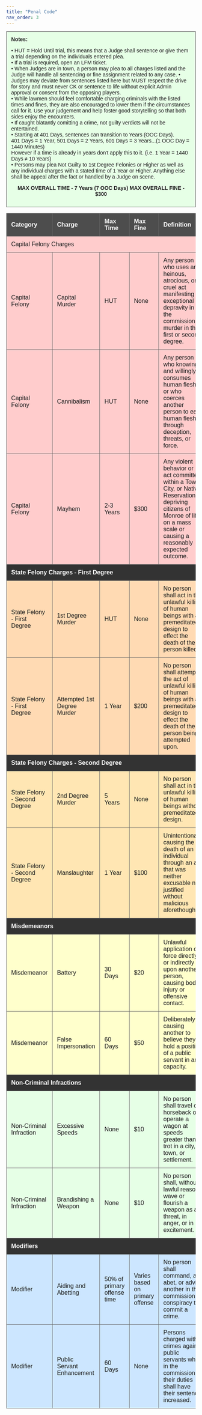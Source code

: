 ```yaml
---
title: "Penal Code"
nav_order: 3
---
```

<style>
    .penal-code-table {
        width: 100%;
        border-collapse: collapse;
        margin-bottom: 20px;
        font-family: Arial, sans-serif;
    }

    .penal-code-table th, .penal-code-table td {
        border: 1px solid #666;
        padding: 12px;
        text-align: left;
    }

    .penal-code-table th {
        background-color: #4d4d4d;
        color: #ffffff;
    }

    .category-header {
        background-color: #333;
        color: #ffffff;
        font-weight: bold;
        text-align: center;
        padding: 15px;
    }

    .capital-felony {
        background-color: #ffcccc;
    }

    .state-felony-first-degree {
        background-color: #ffdab3;
    }

    .state-felony-second-degree {
        background-color: #ffe6b3;
    }

    .misdemeanor {
        background-color: #ffffcc;
    }

    .non-criminal-infraction {
        background-color: #e6ffe6;
    }

    .modifier {
        background-color: #cce6ff;
    }

    .important-note {
        background-color: #e6ffe6;
        border: 1px solid #4d4d4d;
        padding: 12px;
        margin: 0px 0; /* Adjust the value to control the spacing between sentences */
        font-family: Arial, sans-serif;
    }
</style>

<div class="important-note">
<strong>Notes:</strong>
<p>• HUT = Hold Until trial, this means that a Judge shall sentence or give them a trial depending on the individuals entered plea.<br>					
• If a trial is required, open an LFM ticket.<br>					
• When Judges are in town, a person may plea to all charges listed and the Judge will handle all sentencing or fine assignment related to any case.	
• Judges may deviate from sentences listed here but MUST respect the drive for story and must never CK or sentence to life without explicit Admin approval or consent from the opposing players.<br>				
• While lawmen should feel comfortable charging criminals with the listed times and fines, they are also encouraged to lower them if the circumstances call for it. Use your judgement and help foster good storytelling so that both sides enjoy the encounters.<br>				
• If caught blatantly comitting a crime, not guilty verdicts will not be entertained.<br>	
• Starting at 401 Days, sentences can transition to Years (OOC Days).<br>
401 Days = 1 Year, 501 Days = 2 Years, 601 Days = 3 Years...(1 OOC Day = 1440 Minutes)<br>
However if a time is already in years don't apply this to it. (i.e. 1 Year = 1440 Days ≠ 10 Years)<br>	
• Persons may plea Not Guilty to 1st Degree Felonies or Higher as well as any individual charges with a stated time of 1 Year or Higher. Anything else shall be appeal after the fact or handled by a Judge on scene.<br></p>		
<p style="text-align: center;"><strong>MAX OVERALL TIME -  7 Years (7 OOC Days)                           MAX OVERALL FINE - $300</strong></p>
</div>
<table class="penal-code-table">
    <thead>
        <tr>
            <th>Category</th>
            <th>Charge</th>
            <th>Max Time</th>
            <th>Max Fine</th>
            <th>Definition</th>
        </tr>
    </thead>
    <tbody>
        <!-- Capital Felonies Header -->
        <tr>
            <td colspan="5" class="capital-felony">Capital Felony Charges</td>
        </tr>
        <tr class="capital-felony">
            <td>Capital Felony</td>
            <td>Capital Murder</td>
            <td>HUT</td>
            <td>None</td>
            <td>Any person who uses any heinous, atrocious, or cruel act manifesting exceptional depravity in the commission of murder in the first or second degree.</td>
        </tr>
        <tr class="capital-felony">
            <td>Capital Felony</td>
            <td>Cannibalism</td>
            <td>HUT</td>
            <td>None</td>
            <td>Any person who knowingly and willingly consumes human flesh, or who coerces another person to eat human flesh through deception, threats, or force.</td>
        </tr>
        <tr class="capital-felony">
            <td>Capital Felony</td>
            <td>Mayhem</td>
            <td>2-3 Years</td>
            <td>$300</td>
            <td>Any violent behavior or act committed within a Town, City, or Native Reservation, depriving citizens of Monroe of life on a mass scale or causing a reasonably expected outcome.</td>
        </tr>
        <!-- State Felonies - First Degree Header -->
        <tr>
            <td colspan="5" class="category-header">State Felony Charges - First Degree</td>
        </tr>
        <tr class="state-felony-first-degree">
            <td>State Felony - First Degree</td>
            <td>1st Degree Murder</td>
            <td>HUT</td>
            <td>None</td>
            <td>No person shall act in the unlawful killing of human beings with a premeditated design to effect the death of the person killed.</td>
        </tr>
        <tr class="state-felony-first-degree">
            <td>State Felony - First Degree</td>
            <td>Attempted 1st Degree Murder</td>
            <td>1 Year</td>
            <td>$200</td>
            <td>No person shall attempt the act of unlawful killing of human beings with a premeditated design to effect the death of the person being attempted upon.</td>
        </tr>
        <!-- State Felonies - Second Degree Header -->
        <tr>
            <td colspan="5" class="category-header">State Felony Charges - Second Degree</td>
        </tr>
        <tr class="state-felony-second-degree">
            <td>State Felony - Second Degree</td>
            <td>2nd Degree Murder</td>
            <td>5 Years</td>
            <td>None</td>
            <td>No person shall act in the unlawful killing of human beings without premeditated design.</td>
        </tr>
        <tr class="state-felony-second-degree">
            <td>State Felony - Second Degree</td>
            <td>Manslaughter</td>
            <td>1 Year</td>
            <td>$100</td>
            <td>Unintentionally causing the death of an individual through an act that was neither excusable nor justified without malicious aforethought.</td>
        </tr>
        <!-- Misdemeanors Header -->
        <tr>
            <td colspan="5" class="category-header">Misdemeanors</td>
        </tr>
        <tr class="misdemeanor">
            <td>Misdemeanor</td>
            <td>Battery</td>
            <td>30 Days</td>
            <td>$20</td>
            <td>Unlawful application of force directly or indirectly upon another person, causing bodily injury or offensive contact.</td>
        </tr>
        <tr class="misdemeanor">
            <td>Misdemeanor</td>
            <td>False Impersonation</td>
            <td>60 Days</td>
            <td>$50</td>
            <td>Deliberately causing another to believe they hold a position of a public servant in any capacity.</td>
        </tr>
        <!-- Non-Criminal Infractions Header -->
        <tr>
            <td colspan="5" class="category-header">Non-Criminal Infractions</td>
        </tr>
        <tr class="non-criminal-infraction">
            <td>Non-Criminal Infraction</td>
            <td>Excessive Speeds</td>
            <td>None</td>
            <td>$10</td>
            <td>No person shall travel on horseback or operate a wagon at speeds greater than a trot in a city, town, or settlement.</td>
        </tr>
        <tr class="non-criminal-infraction">
            <td>Non-Criminal Infraction</td>
            <td>Brandishing a Weapon</td>
            <td>None</td>
            <td>$10</td>
            <td>No person shall, without lawful reason, wave or flourish a weapon as a threat, in anger, or in excitement.</td>
        </tr>
        <!-- Modifiers Header -->
        <tr>
            <td colspan="5" class="category-header">Modifiers</td>
        </tr>
        <tr class="modifier">
            <td>Modifier</td>
            <td>Aiding and Abetting</td>
            <td>50% of primary offense time</td>
            <td>Varies based on primary offense</td>
            <td>No person shall command, aid, abet, or advise another in the commission or conspiracy to commit a crime.</td>
        </tr>
        <tr class="modifier">
            <td>Modifier</td>
            <td>Public Servant Enhancement</td>
            <td>60 Days</td>
            <td>None</td>
            <td>Persons charged with crimes against public servants while in the commission of their duties shall have their sentence increased.</td>
        </tr>
    </tbody>
</table>
